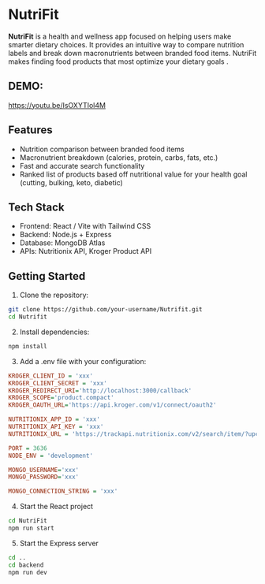 # NutriFit

**NutriFit** is a health and wellness app focused on helping users make smarter dietary choices. It provides an intuitive way to compare nutrition labels and break down macronutrients between branded food items. NutriFit makes finding food products that most optimize your dietary goals .

## DEMO:
https://youtu.be/IsOXYTIol4M

## Features

- Nutrition comparison between branded food items
- Macronutrient breakdown (calories, protein, carbs, fats, etc.)
- Fast and accurate search functionality
- Ranked list of products based off nutritional value for your health goal (cutting, bulking, keto, diabetic)

## Tech Stack

- Frontend: React / Vite with Tailwind CSS
- Backend: Node.js + Express
- Database: MongoDB Atlas
- APIs: Nutritionix API, Kroger Product API

## Getting Started

1. Clone the repository:
```bash
git clone https://github.com/your-username/Nutrifit.git
cd Nutrifit
```
2. Install dependencies:
```bash
npm install
```
3. Add a .env file with your configuration:

```ini
KROGER_CLIENT_ID = 'xxx'
KROGER_CLIENT_SECRET = 'xxx'
KROGER_REDIRECT_URI='http://localhost:3000/callback'
KROGER_SCOPE='product.compact'
KROGER_OAUTH_URL='https://api.kroger.com/v1/connect/oauth2'

NUTRITIONIX_APP_ID = 'xxx'
NUTRITIONIX_API_KEY = 'xxx'
NUTRITIONIX_URL = 'https://trackapi.nutritionix.com/v2/search/item/?upc='

PORT = 3636
NODE_ENV = 'development'

MONGO_USERNAME='xxx'
MONGO_PASSWORD='xxx'

MONGO_CONNECTION_STRING = 'xxx'
```
4. Start the React project
```bash
cd NutriFit
npm run start
```
5. Start the Express server
```bash
cd ..
cd backend
npm run dev
```
